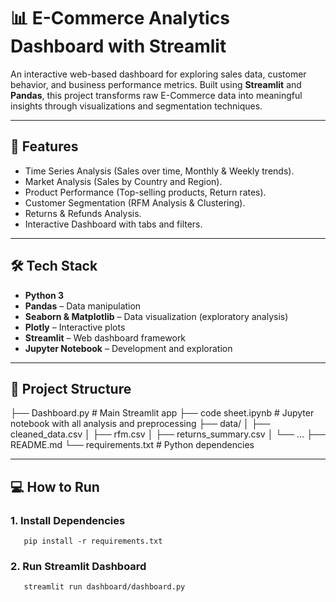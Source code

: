 # 📊 E-Commerce Analytics Dashboard with Streamlit

An interactive web-based dashboard for exploring sales data, customer behavior, and business performance metrics. Built using **Streamlit** and **Pandas**, this project transforms raw E-Commerce data into meaningful insights through visualizations and segmentation techniques.

---

## 🚀 Features

- Time Series Analysis (Sales over time, Monthly & Weekly trends).
- Market Analysis (Sales by Country and Region).
- Product Performance (Top-selling products, Return rates).
- Customer Segmentation (RFM Analysis & Clustering).
- Returns & Refunds Analysis.
- Interactive Dashboard with tabs and filters.

---

## 🛠️ Tech Stack

- **Python 3**
- **Pandas** – Data manipulation
- **Seaborn & Matplotlib** – Data visualization (exploratory analysis)
- **Plotly** – Interactive plots
- **Streamlit** – Web dashboard framework
- **Jupyter Notebook** – Development and exploration

---

## 📂 Project Structure
├── Dashboard.py # Main Streamlit app
├── code sheet.ipynb # Jupyter notebook with all analysis and preprocessing
├── data/
│ ├── cleaned_data.csv
│ ├── rfm.csv
│ ├── returns_summary.csv
│ └── ...
├── README.md
└── requirements.txt # Python dependencies


---

## 💻 How to Run

### 1. Install Dependencies
       pip install -r requirements.txt


### 2. Run Streamlit Dashboard
       streamlit run dashboard/dashboard.py


  

